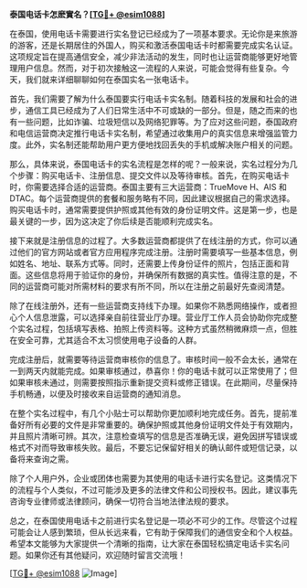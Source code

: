 **泰国电话卡怎麽實名？[[TG💪+ @esim1088](https://t.me/s/esim1088)]**

在泰国，使用电话卡需要进行实名登记已经成为了一项基本要求。无论你是来旅游的游客，还是长期居住的外国人，购买和激活泰国电话卡时都需要完成实名认证。这项规定旨在提高通信安全，减少非法活动的发生，同时也让运营商能够更好地管理用户信息。然而，对于初次接触这一流程的人来说，可能会觉得有些复杂。今天，我们就来详细聊聊如何在泰国实名一张电话卡。

首先，我们需要了解为什么泰国要实行电话卡实名制。随着科技的发展和社会的进步，通信工具已经成为了人们日常生活中不可或缺的一部分。但是，随之而来的也有一些问题，比如诈骗、垃圾短信以及网络犯罪等。为了应对这些问题，泰国政府和电信运营商决定推行电话卡实名制，希望通过收集用户的真实信息来增强监管力度。此外，实名制还能帮助用户更方便地找回丢失的手机或解决账户相关的问题。

那么，具体来说，泰国电话卡的实名流程是怎样的呢？一般来说，实名过程分为几个步骤：购买电话卡、注册信息、提交文件以及等待审核。首先，在购买电话卡时，你需要选择合适的运营商。泰国主要有三大运营商：TrueMove H、AIS 和 DTAC。每个运营商提供的套餐和服务略有不同，因此建议根据自己的需求选择。购买电话卡时，通常需要提供护照或其他有效的身份证明文件。这是第一步，也是最关键的一步，因为这决定了你后续是否能顺利完成实名。

接下来就是注册信息的过程了。大多数运营商都提供了在线注册的方式，你可以通过他们的官方网站或者官方应用程序完成注册。注册时需要填写一些基本信息，例如姓名、地址、联系方式等。同时，还需要上传身份证件的照片，包括正面和背面。这些信息将用于验证你的身份，并确保所有数据的真实性。值得注意的是，不同的运营商可能对所需材料的要求有所不同，所以在注册之前最好先查阅清楚。

除了在线注册外，还有一些运营商支持线下办理。如果你不熟悉网络操作，或者担心个人信息泄露，可以选择亲自前往营业厅办理。营业厅工作人员会协助你完成整个实名过程，包括填写表格、拍照上传资料等。这种方式虽然稍微麻烦一点，但胜在安全可靠，尤其适合不太习惯使用电子设备的人群。

完成注册后，就需要等待运营商审核你的信息了。审核时间一般不会太长，通常在一到两天内就能完成。如果审核通过，恭喜你！你的电话卡就可以正常使用了；但如果审核未通过，则需要按照指示重新提交资料或修正错误。在此期间，尽量保持手机畅通，以便及时接收来自运营商的通知消息。

在整个实名过程中，有几个小贴士可以帮助你更加顺利地完成任务。首先，提前准备好所有必要的文件是非常重要的。确保护照或其他身份证明文件处于有效期内，并且照片清晰可辨。其次，注意检查填写的信息是否准确无误，避免因拼写错误或格式不对而导致审核失败。最后，不要忘记保留好相关的确认邮件或短信记录，以备将来查询之需。

除了个人用户外，企业或团体也需要为其使用的电话卡进行实名登记。这类情况下的流程与个人类似，不过可能涉及更多的法律文件和公司授权书。因此，建议事先咨询专业律师或法律顾问，确保一切符合当地法律法规的要求。

总之，在泰国使用电话卡之前进行实名登记是一项必不可少的工作。尽管这个过程可能会让人感到繁琐，但从长远来看，它有助于保障我们的通信安全和个人权益。希望本文能够为大家提供一个清晰的指南，让大家在泰国轻松搞定电话卡实名问题。如果你还有其他疑问，欢迎随时留言交流哦！

[[TG💪+ @esim1088](https://t.me/s/esim1088) ![Image](https://i.postimg.cc/4NQfJmqS/Snipaste-2025-05-13-00-14-12.png)]